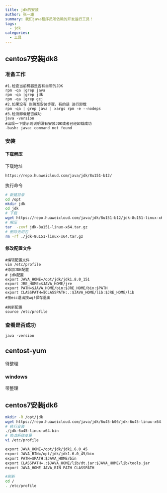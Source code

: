 ```yaml
---
title: jdk的安装
author: 张一雄
summary: 我们java程序员所依赖的开发运行工具！
tags:
  - jdk
categories:
  - 工具
---
```


## centos7安装jdk8

### 准备工作

```shell
#1.检查当前机器是否有自带的JDK
rpm -qa |grep java
rpm -qa |grep jdk
rpm -qa |grep gcj
#2.如果没有 则跳至安装步骤，有的话 进行卸载
rpm -qa | grep java | xargs rpm -e --nodeps
#3.检测卸载是否成功
java -version
#出现一下提示则说明没有安装JDK或者已经卸载成功
-bash: java: command not found
```

### 安装

#### 下载解压

下载地址

```http
https://repo.huaweicloud.com/java/jdk/8u151-b12/
```

执行命令

```sh
# 新建目录
cd /opt 
mkdir jdk
cd jdk
# 下载
wget https://repo.huaweicloud.com/java/jdk/8u151-b12/jdk-8u151-linux-x64.tar.gz
# 解压
tar  -zxvf jdk-8u151-linux-x64.tar.gz
# 删除无用包
rm -rf ./jdk-8u151-linux-x64.tar.gz 
```

#### 修改配置文件

```shell
#编辑配置文件
vim /etc/profile
#添加JDK配置
# jdk配置
export JAVA_HOME=/opt/jdk/jdk1.8.0_151
export JRE_HOME=$JAVA_HOME/jre
export PATH=$JAVA_HOME/bin:$JRE_HOME/bin:$PATH
export CLASSPATH=$CLASSPATH:.:$JAVA_HOME/lib:$JRE_HOME/lib
#按esc退出按wq!保存退出

#刷新配置
source /etc/profile
```

### 查看是否成功

```shell
java -version
```

## centost-yum

待整理

### windows

带整理

## centos7安装jdk6

```sh
mkdir -R /opt/jdk
wget https://repo.huaweicloud.com/java/jdk/6u45-b06/jdk-6u45-linux-x64.bin
# 执行安装
./jdk-6u45-linux-x64.bin
# 修改系统变量
vi /etc/profile
```

```txt
export JAVA_HOME=/opt/jdk/jdk1.6.0_45
export JAVA_BIN=/opt/jdk/jdk1.6.0_45/bin
export PATH=$PATH:$JAVA_HOME/bin 
export CLASSPATH=.:$JAVA_HOME/lib/dt.jar:$JAVA_HOME/lib/tools.jar
export JAVA_HOME JAVA_BIN PATH CLASSPATH
```

```sh
#刷新
cd /
. /etc/profile
```

